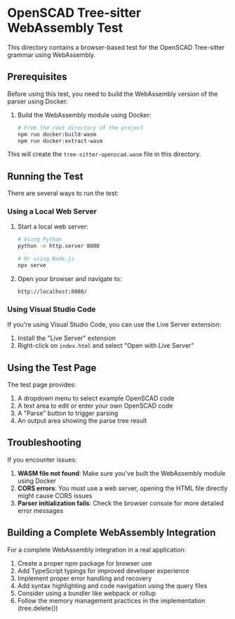 # OpenSCAD Tree-sitter WebAssembly Test

This directory contains a browser-based test for the OpenSCAD Tree-sitter grammar using WebAssembly.

## Prerequisites

Before using this test, you need to build the WebAssembly version of the parser using Docker:

1. Build the WebAssembly module using Docker:
   ```bash
   # From the root directory of the project
   npm run docker:build-wasm
   npm run docker:extract-wasm
   ```

This will create the `tree-sitter-openscad.wasm` file in this directory.

## Running the Test

There are several ways to run the test:

### Using a Local Web Server

1. Start a local web server:
   ```bash
   # Using Python
   python -m http.server 8000
   
   # Or using Node.js
   npx serve
   ```

2. Open your browser and navigate to:
   ```
   http://localhost:8000/
   ```

### Using Visual Studio Code

If you're using Visual Studio Code, you can use the Live Server extension:

1. Install the "Live Server" extension
2. Right-click on `index.html` and select "Open with Live Server"

## Using the Test Page

The test page provides:

1. A dropdown menu to select example OpenSCAD code
2. A text area to edit or enter your own OpenSCAD code
3. A "Parse" button to trigger parsing
4. An output area showing the parse tree result

## Troubleshooting

If you encounter issues:

1. **WASM file not found**: Make sure you've built the WebAssembly module using Docker
2. **CORS errors**: You must use a web server, opening the HTML file directly might cause CORS issues
3. **Parser initialization fails**: Check the browser console for more detailed error messages

## Building a Complete WebAssembly Integration

For a complete WebAssembly integration in a real application:

1. Create a proper npm package for browser use
2. Add TypeScript typings for improved developer experience
3. Implement proper error handling and recovery
4. Add syntax highlighting and code navigation using the query files
5. Consider using a bundler like webpack or rollup
6. Follow the memory management practices in the implementation (tree.delete()) 